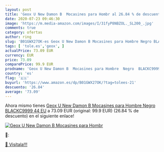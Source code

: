 ```yaml
---
layout: post
title: 'Geox U New Damon B  Mocasines para Hombr al 26.84 % de descuento'
date: 2020-07-23 09:46:30
image: 'https://m.media-amazon.com/images/I/31fyP8NBZOL._SL200_.jpg'
comments: true
category: ofertas
author: ring
slug: 'B01GWX27OK-es Geox U New Damon B Mocasines para Hombre Negro BLACKC9999...'
tags: [ 'tole.es','geox', ]
actualPrice: 73.09 EUR
currency: EUR
price: 73.09
comparePrice: 99.9 EUR
prodname: 'Geox U New Damon B  Mocasines para Hombre  Negro  BLACKC9999   44 EU'
country: 'es'
flag: '🇪🇸'
buyurl: 'https://www.amazon.es/dp/B01GWX27OK/?tag=tolees-21'
descuento: '26.84'
average: '73.09'
---
```


Ahora mismo tienes [Geox U New Damon B  Mocasines para Hombre  Negro  BLACKC9999   44 EU](https://www.amazon.es/dp/B01GWX27OK/?tag=tolees-21) a 73.09 EUR (original: 99.9 EUR) (26.84 %  de descuento) en el siguiente enlace!

[![Geox U New Damon B  Mocasines para Hombr](https://m.media-amazon.com/images/I/31fyP8NBZOL._SL200_.jpg)](https://www.amazon.es/dp/B01GWX27OK/?tag=tolees-21)

🔎:


[🛒 Visítala!!!](https://www.amazon.es/dp/B01GWX27OK/?tag=tolees-21)
